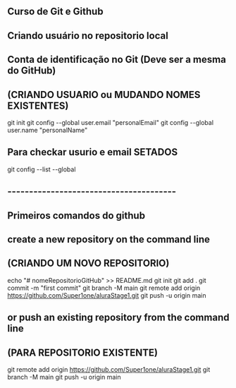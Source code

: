 ## Curso de Git e Github

## Criando usuário no repositorio local

## Conta de identificação no Git (Deve ser a mesma do GitHub)
## (CRIANDO USUARIO ou MUDANDO NOMES EXISTENTES)
git init
git config --global user.email "personalEmail"
git config --global user.name  "personalName"
## Para checkar usurio e email SETADOS
git config --list --global

## ---------------------------------------

## Primeiros comandos do github

## create a new repository on the command line
## (CRIANDO UM NOVO REPOSITORIO)
echo "# nomeRepositorioGitHub" >> README.md
git init
git add .
git commit -m "first commit"
git branch -M main
git remote add origin https://github.com/Super1one/aluraStage1.git
git push -u origin main

## or push an existing repository from the command line
## (PARA REPOSITORIO EXISTENTE)
git remote add origin https://github.com/Super1one/aluraStage1.git
git branch -M main
git push -u origin main